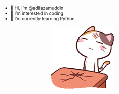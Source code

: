 - 👋 Hi, I’m @adliazamuddin
- 👀 I’m interested in coding
- 🌱 I’m currently learning Python

<p align="center">
  <img src="smashHead.gif" alt="animated" />
</p>


<!---
adliazamuddin/adliazamuddin is a ✨ special ✨ repository because its `README.md` (this file) appears on your GitHub profile.
You can click the Preview link to take a look at your changes.
--->
